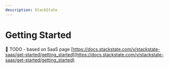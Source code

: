 ```yaml
---
description: StackState
---
```


# Getting Started

🚧 TODO - based on SaaS page [https://docs.stackstate.com/v/stackstate-saas/get-started/getting_started](https://docs.stackstate.com/v/stackstate-saas/get-started/getting_started)
